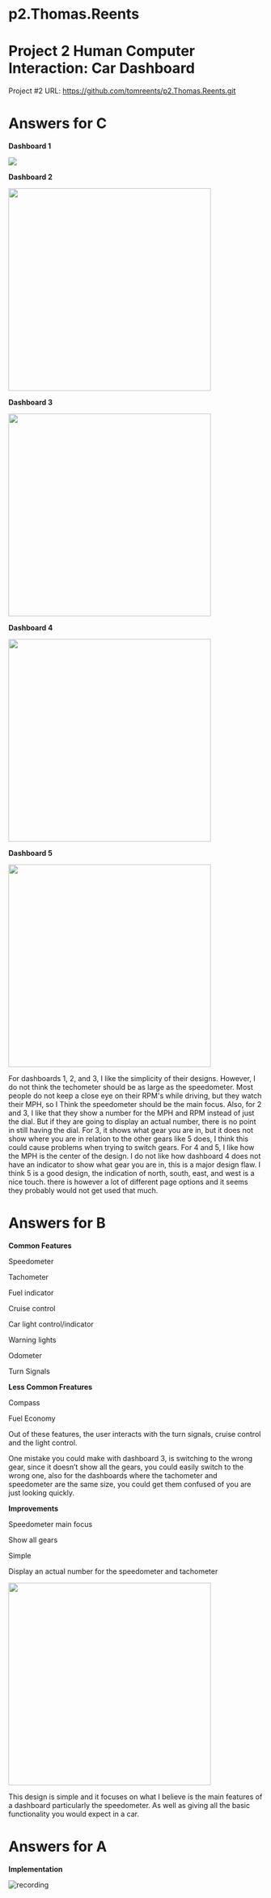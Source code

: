# p2.Thomas.Reents
# Project 2 Human Computer Interaction: Car Dashboard 

Project #2 URL: https://github.com/tomreents/p2.Thomas.Reents.git

# Answers for C

**Dashboard 1**

<img src = "https://user-images.githubusercontent.com/68446643/115167441-3e35c700-a07d-11eb-95fc-e45b3167315e.jpg">

**Dashboard 2**

<img src = "https://user-images.githubusercontent.com/68446643/115167457-4beb4c80-a07d-11eb-9015-5ef3ac475b36.png" height = "400">

**Dashboard 3**

<img src = "https://user-images.githubusercontent.com/68446643/115167465-5279c400-a07d-11eb-888d-0b95d4caa419.jpg" height = "400" >

**Dashboard 4**

<img src = "https://user-images.githubusercontent.com/68446643/115167963-016acf80-a07f-11eb-925b-9313160d642b.png" height = "400" >

**Dashboard 5**

<img src = "https://user-images.githubusercontent.com/68446643/115168897-214fc280-a082-11eb-86a8-44375e74a8d2.jpg" height = "400">

For dashboards 1, 2, and 3, I like the simplicity of their designs. However, I do not think the techometer should be as large as the speedometer. Most people do not keep a close eye on their RPM's while driving, but they watch their MPH, so I Think the speedometer should be the main focus. Also, for 2 and 3, I like that they show a number for the MPH and RPM instead of just the dial. But if they are going to display an actual number, there is no point in still having the dial. For 3, it shows what gear you are in, but it does not show where you are in relation to the other gears like 5 does, I think this could cause problems when trying to switch gears. For 4 and 5, I like how the MPH is the center of the design. I do not like how dashboard 4 does not have an indicator to show what gear you are in, this is a major design flaw. I think 5 is a good design, the indication of north, south, east, and west is a nice touch. there is however a lot of different page options and it seems they probably would not get used that much.

# Answers for B

**Common Features**

Speedometer

Tachometer 

Fuel indicator 

Cruise control 

Car light control/indicator 

Warning lights 

Odometer

Turn Signals 

**Less Common Freatures**

Compass

Fuel Economy 

Out of these features, the user interacts with the turn signals, cruise control and the light control. 

One mistake you could make with dashboard 3, is switching to the wrong gear, since it doesn’t show all the gears, you could easily switch to the wrong one, also for the dashboards where the tachometer and speedometer are the same size, you could get them confused of you are just looking quickly. 

**Improvements**

Speedometer main focus 

Show all gears 

Simple 

Display an actual number for the speedometer and tachometer 

<img src = "https://user-images.githubusercontent.com/68446643/115171453-adfd7f00-a088-11eb-8bc6-e348284cdb14.jpg" height = "400">

This design is simple and it focuses on what I believe is the main features of a dashboard particularly the speedometer. As well as giving all the basic functionality you would expect in a car. 

# Answers for A

**Implementation**

![recording](https://user-images.githubusercontent.com/68446643/115172129-2d3f8280-a08a-11eb-9865-182553547806.gif)









